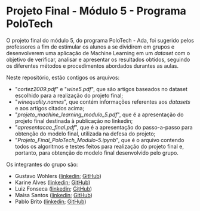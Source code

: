 # Projeto Final - Módulo 5 - Programa PoloTech

O projeto final do módulo 5, do programa PoloTech - Ada, foi sugerido pelos professores a fim de estimular os alunos a se dividirem em grupos e desenvolverem uma aplicação de Machine Learning em um _dataset_ com o objetivo de verificar, analisar e apresentar os resultados obtidos, seguindo os diferentes métodos e procedimentos abordados durantes as aulas.

Neste repositório, estão contigos os arquivos:

- "_cortez2009.pdf_" e "_wine5.pdf_", que são artigos baseados no dataset escolhido para a realização do projeto final;
- "_winequality.names_", que contém informações referentes aos _datasets_ e aos artigos citados acima;
- "_projeto_machine_learning_modulo_5.pdf_", que é a apresentação do projeto final destinada à publicação no linkedin;
- "_apresentacao_final.pdf_", que é a apresentação do passo-a-passo para obtenção do modelo final, utilizada na defesa do projeto;
- "_Projeto_Final_PoloTech_Modulo-5.ipynb_", que é o arquivo contendo todos os algoritmos e testes feitos para realização do projeto final e, portanto, para obtenção do modelo final desenvolvido pelo grupo.

Os integrantes do grupo são:

- Gustavo Wohlers ([linkedin](https://www.linkedin.com/in/gustavo-wohlers-6689b6213/); [GitHub](https://github.com/GustavoWohlers))
- Karine Alves ([linkedin](https://www.linkedin.com/in/almeida-karine/); [GitHub](https://github.com/karibeam))
- Luiz Fonseca ([linkedin](https://www.linkedin.com/in/luizfsf/); [GitHub](https://github.com/Luizfelz))
- Maísa Santos ([linkedin](https://www.linkedin.com/in/maisalauriane/); [GitHub](https://github.com/MaisaLauriane))
- Pablo Brito ([linkedin](https://www.linkedin.com/in/pablo-brito-/); [GitHub](https://github.com/pabloxD13))
